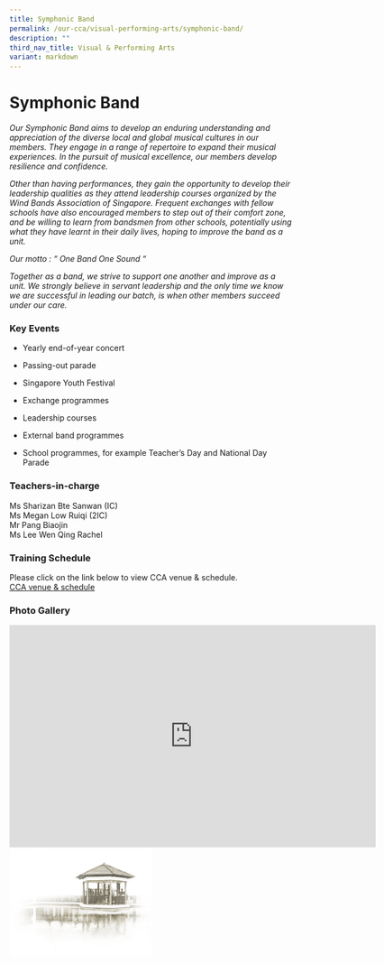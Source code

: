 ```yaml
---
title: Symphonic Band
permalink: /our-cca/visual-performing-arts/symphonic-band/
description: ""
third_nav_title: Visual & Performing Arts
variant: markdown
---
```

# **Symphonic Band**

*Our Symphonic Band aims to develop an enduring understanding and appreciation of the diverse local and global musical cultures in our members. They engage in a range of repertoire to expand their musical experiences. In the pursuit of musical excellence, our members develop resilience and confidence.* 

*Other than having performances, they gain the opportunity to develop their leadership qualities as they attend leadership courses organized by the Wind Bands Association of Singapore. Frequent exchanges with fellow schools have also encouraged members to step out of their comfort zone, and be willing to learn from bandsmen from other schools, potentially using what they have learnt in their daily lives, hoping to improve the band as a unit.*

*Our motto : “ One Band One Sound “*

*Together as a band, we strive to support one another and improve as a unit. We strongly believe in servant leadership and the only time we know we are successful in leading our batch, is when other members succeed under our care.*

### Key Events

*   Yearly end-of-year concert&nbsp;
    
*   Passing-out parade&nbsp;
    
*   Singapore Youth Festival&nbsp;
    
*   Exchange programmes&nbsp;
    
*   Leadership courses
    
*   External band programmes&nbsp;
    
*   School programmes, for example Teacher’s Day and National Day Parade
    

### Teachers-in-charge

Ms Sharizan Bte Sanwan (IC)   
Ms Megan Low Ruiqi (2IC)<br>
Mr Pang Biaojin<br>
Ms Lee Wen Qing Rachel

### Training Schedule

Please click on the link below to view CCA venue &amp; schedule.&nbsp;  
[CCA venue &amp; schedule](/our-cca/cca/cca-venue-schedule/)

### Photo Gallery

<iframe allowfullscreen="true" height="394" width="650" frameborder="0" src="https://docs.google.com/presentation/d/e/2PACX-1vSIZGiCU8eqlcjFwQrfo5WMfY_ekFIjKRPfHUxfBRPhIrg_ejyDUOOS0v61yq2epNBvz9fRVBtkGZ8g/embed?start=true&amp;loop=true&amp;delayms=5000"></iframe>

<img src="/images/pavilion.png" style="width:50%">